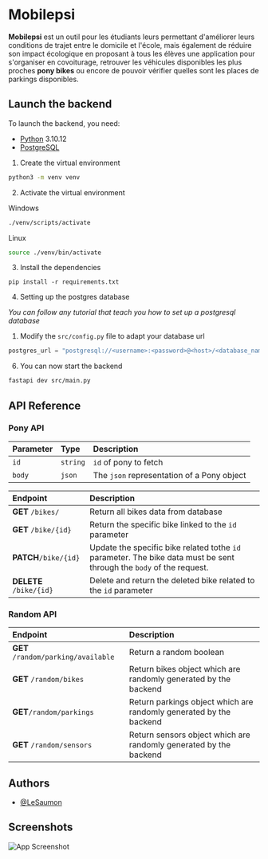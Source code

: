 
# Mobilepsi

**Mobilepsi** est un outil pour les étudiants leurs permettant d'améliorer leurs conditions de trajet entre le domicile et l'école, mais également de réduire son impact écologique en proposant à tous les élèves une application pour s'organiser en covoiturage, retrouver les véhicules disponibles les plus proches **pony bikes** ou encore de pouvoir vérifier quelles sont les places de parkings disponibles.




## Launch the backend

To launch the backend, you need:
- [Python](https://www.python.org/) 3.10.12
- [PostgreSQL](https://www.postgresql.org/)

1. Create the virtual environment
```bash
python3 -m venv venv
```

2. Activate the virtual environment

Windows
```bash
./venv/scripts/activate
```
Linux
```bash
source ./venv/bin/activate
```

3. Install the dependencies
```
pip install -r requirements.txt
```

4. Setting up the postgres database

*You can follow any tutorial that teach you how to set up a postgresql database*

1. Modify the `src/config.py` file to adapt your database url

```python
postgres_url = "postgresql://<username>:<password>@<host>/<database_name>"
```

6. You can now start the backend 
```bash
fastapi dev src/main.py
```
## API Reference

### Pony API

| Parameter | Type     | Description                       |
| :-------- | :------- | :-------------------------------- |
| `id`      | `string` | `id` of pony to fetch |
| `body`      | `json` | The `json` representation of a Pony object |

| Endpoint | Description |
| :--------| :-----------|
| **GET** `/bikes/`| Return all bikes data from database |
| **GET** `/bike/{id}`| Return the specific bike linked to the `id` parameter |
| **PATCH**`/bike/{id}`| Update the specific bike related tothe `id` parameter. The bike data must be sent through the `body` of the request.|
| **DELETE** `/bike/{id}`| Delete and return the deleted bike related to the `id` parameter |

### Random API

| Endpoint | Description |
| :--------| :-----------|
| **GET** `/random/parking/available`| Return a random boolean |
| **GET** `/random/bikes`| Return bikes object which are randomly generated by the backend |
| **GET**`/random/parkings`| Return parkings object which are randomly generated by the backend|
| **GET** `/random/sensors`| Return sensors object which are randomly generated by the backend |

## Authors

- [@LeSaumon](https://www.github.com/lesaumon)


## Screenshots

![App Screenshot](https://via.placeholder.com/468x300?text=App+Screenshot+Here)


